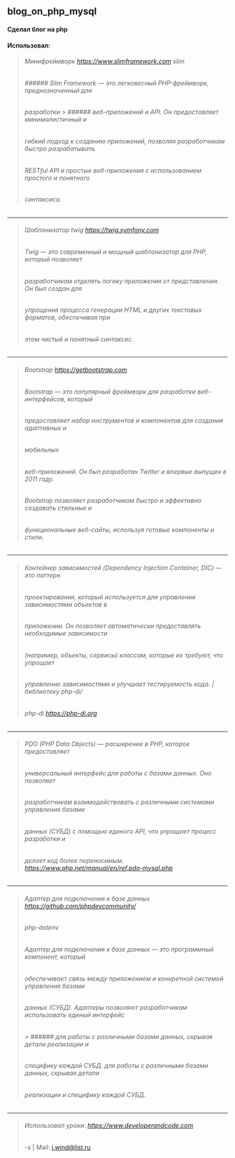 ## blog_on_php_mysql
#### __Сделал блог на php__
#### Использовал:
> ###### Минифреймворк https://www.slimframework.com slim
> ###### ###### Slim Framework — это легковесный PHP-фреймворк, предназначенный для 
> ###### разработки > ###### веб-приложений и API. Он предоставляет минималистичный и 
> ###### гибкий подход к созданию приложений, позволяя разработчикам быстро разрабатывать
> ###### RESTful API и простые веб-приложения с использованием простого и понятного 
> ###### синтаксиса.
___ 
> ###### Шаблонизатор twig https://twig.symfony.com
> ###### Twig — это современный и мощный шаблонизатор для PHP, который позволяет 
> ###### разработчикам отделять логику приложения от представления. Он был создан для 
> ###### упрощения процесса генерации HTML и других текстовых форматов, обеспечивая при 
> ###### этом чистый и понятный синтаксис.
___ 
> ###### Bootstrap https://getbootstrap.com
> ###### Bootstrap — это популярный фреймворк для разработки веб-интерфейсов, который 
> ###### предоставляет набор инструментов и компонентов для создания адаптивных и 
> ###### мобильных
> ###### веб-приложений. Он был разработан Twitter и впервые выпущен в 2011 году. 
> ###### Bootstrap позволяет разработчикам быстро и эффективно создавать стильные и 
> ###### функциональные веб-сайты, используя готовые компоненты и стили.
___ 
> ###### Контейнер зависимостей (Dependency Injection Container, DIC) — это паттерн  
> ###### проектирования, который используется для управления зависимостями объектов в 
> ###### приложении. Он позволяет автоматически предоставлять необходимые зависимости 
> ###### (например, объекты, сервисы) классам, которые их требуют, что упрощает 
> ###### управление зависимостями и улучшает тестируемость кода. | библиотеку php-di/
> ###### php-di https://php-di.org
___ 
> ###### PDO (PHP Data Objects) — расширение в PHP, которое предоставляет 
> ###### универсальный интерфейс для работы с базами данных. Оно позволяет    
> ###### разработчикам взаимодействовать с различными системами управления базами 
> ###### данных (СУБД) с помощью единого API, что упрощает процесс разработки и 
> ###### делает код более переносимым. https://www.php.net/manual/en/ref.pdo-mysql.php
___ 
> ###### Адаптер для подключения к базе данных  https://github.com/phpdevcommunity/
> ###### php-dotenv
> ###### Адаптер для подключения к базе данных — это программный компонент, который 
> ###### обеспечивает связь между приложением и конкретной системой управления базами 
> ###### данных (СУБД). Адаптеры позволяют разработчикам использовать единый интерфейс 
> ###### > ###### для  работы с различными базами данных, скрывая детали реализации и 
> ###### специфику каждой  СУБД. для  работы с различными базами данных, скрывая детали 
> ###### реализации и специфику  каждой  СУБД.
___ 
> ###### Использовал уроки: https://www.developerandcode.com
> -s | Mail: j.wind@list.ru

